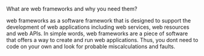 What are web frameworks and why you need them?

web frameworks as a software framework that is designed to support the development of web applications including web services, web resources and web APIs. In simple words, web frameworks are a piece of software that offers a way to create and run web applications. Thus, you dont need to code on your own and look for probable miscalculations and faults.
